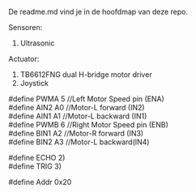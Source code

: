 De readme.md vind je in de hoofdmap van deze repo.<br>

Sensoren:<br>
1. Ultrasonic<br>

Actuator:
1. TB6612FNG dual H-bridge motor driver<br>
2. Joystick<br>


#define  PWMA  5  //Left Motor Speed pin (ENA) <br>
#define  AIN2  A0  //Motor-L forward (IN2)<br>
#define  AIN1  A1  //Motor-L backward (IN1)<br>
#define  PWMB  6  //Right Motor Speed pin (ENB)<br>
#define  BIN1  A2  //Motor-R forward (IN3)<br>
#define  BIN2  A3  //Motor-L backward(IN4)<br>

#define ECHO   2)<br>
#define TRIG   3)<br>


#define Addr  0x20 <br>


